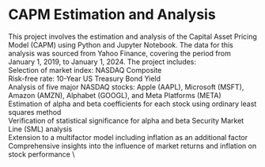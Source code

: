 # CAPM Estimation and Analysis
 This project involves the estimation and analysis of the Capital Asset Pricing Model (CAPM) using Python and Jupyter Notebook. The data for this analysis was sourced from Yahoo Finance, covering the period from January 1, 2019, to January 1, 2024. The project includes: \
Selection of market index: NASDAQ Composite  \
Risk-free rate: 10-Year US Treasury Bond Yield  \
Analysis of five major NASDAQ stocks: Apple (AAPL), Microsoft (MSFT), Amazon (AMZN), Alphabet (GOOGL), and Meta Platforms (META)  \
Estimation of alpha and beta coefficients for each stock using ordinary least squares method  \
Verification of statistical significance for alpha and beta Security Market Line (SML) analysis  \
Extension to a multifactor model including inflation as an additional factor Comprehensive insights into the influence of market returns and inflation on stock performance
 \
